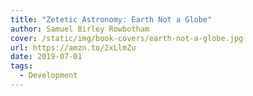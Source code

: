 ```yaml
---
title: "Zetetic Astronomy: Earth Not a Globe"
author: Samuel Birley Rowbotham
cover: /static/img/book-covers/earth-not-a-globe.jpg
url: https://amzn.to/2xLlmZu
date: 2019-07-01
tags:
  - Development
---
```

